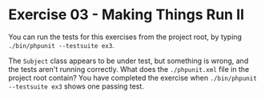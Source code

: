 # Exercise 03 - Making Things Run II

You can run the tests for this exercises from the project root, by typing `./bin/phpunit --testsuite ex3`.

The `Subject` class appears to be under test, but something is wrong, and the tests aren't running correctly.  What does the `./phpunit.xml`
file in the project root contain?  You have completed the exercise when `./bin/phpunit --testsuite ex3` shows one passing test.
